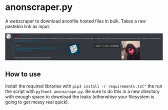 # anonscraper.py
A webscraper to download anonfile hosted files in bulk. Takes a raw pastebin link as input.

![quick context](anonscrape.jpg)

## How to use

Install the required libraries with ``pip3 install -r requirements.txt"`` the run the script with ``python3 anonscrape.py``. Be sure to do this in a new directory with enough space to download the leaks (otherwhise your filesystem is going to get messy real quick).
